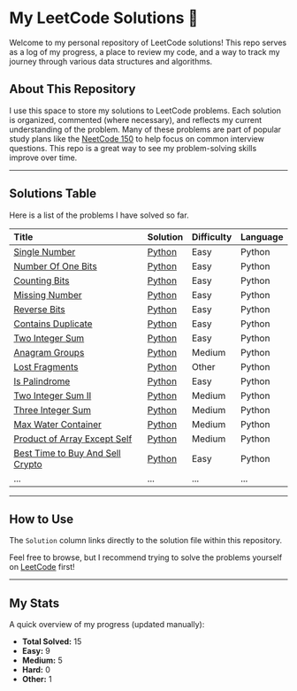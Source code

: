 # My LeetCode Solutions 🚀

Welcome to my personal repository of LeetCode solutions! This repo serves as a log of my progress, a place to review my code, and a way to track my journey through various data structures and algorithms.

## About This Repository

I use this space to store my solutions to LeetCode problems. Each solution is organized, commented (where necessary), and reflects my current understanding of the problem. Many of these problems are part of popular study plans like the [NeetCode 150](https://neetcode.io/practice) to help focus on common interview questions. This repo is a great way to see my problem-solving skills improve over time.

---

## Solutions Table

Here is a list of the problems I have solved so far.

| Title | Solution | Difficulty | Language |
| :--- | :--- | :--- | :--- |
| [Single Number](https://leetcode.com/problems/single-number/) | [Python](./Easy/single-number.py) | Easy | Python |
| [Number Of One Bits](https://leetcode.com/problems/number-of-1-bits/) | [Python](./Easy/number-of-one-bits.py) | Easy | Python |
| [Counting Bits](https://leetcode.com/problems/counting-bits/) | [Python](./Easy/counting-bits.py) | Easy | Python |
| [Missing Number](https://leetcode.com/problems/missing-number/) | [Python](./Easy/missing-number.py) | Easy | Python |
| [Reverse Bits](https://leetcode.com/problems/reverse-bits/) | [Python](./Easy/reverse-bits.py) | Easy | Python |
| [Contains Duplicate](https://leetcode.com/problems/contains-duplicate/) | [Python](./Easy/contains-duplicate.py) | Easy | Python |
| [Two Integer Sum](https://leetcode.com/problems/two-sum/) | [Python](./Easy/two-integer-sum.py) | Easy | Python |
| [Anagram Groups](https://leetcode.com/problems/group-anagrams/) | [Python](./Medium/anagram-groups.py) | Medium | Python |
| [Lost Fragments]() | [Python](./other/lost-fragments.py) | Other | Python |
| [Is Palindrome](https://leetcode.com/problems/valid-palindrome/) | [Python](./Easy/is-palindrome.py) | Easy | Python |
| [Two Integer Sum II](https://leetcode.com/problems/two-sum-ii-input-array-is-sorted/) | [Python](./Medium/two-integer-sum-ii.py) | Medium | Python |
| [Three Integer Sum](https://leetcode.com/problems/3sum/) | [Python](./Medium/three-integer-sum.py) | Medium | Python |
| [Max Water Container](https://leetcode.com/problems/container-with-most-water/) | [Python](./Medium/max-water-contianer.py) | Medium | Python |
| [Product of Array Except Self](https://leetcode.com/problems/product-of-array-except-self/) | [Python](./Medium/products-of-array-discluding-self.py) | Medium | Python |
| [Best Time to Buy And Sell Crypto](https://leetcode.com/problems/best-time-to-buy-and-sell-stock/description/) | [Python](./Easy/buy-and-sell-crypto.py) | Easy | Python |
| ... | ... | ... | ... |
---

## How to Use

The `Solution` column links directly to the solution file within this repository.

Feel free to browse, but I recommend trying to solve the problems yourself on [LeetCode](https://leetcode.com/) first!

---

## My Stats

A quick overview of my progress (updated manually):

- **Total Solved:** 15
- **Easy:** 9
- **Medium:** 5
- **Hard:** 0
- **Other:** 1
